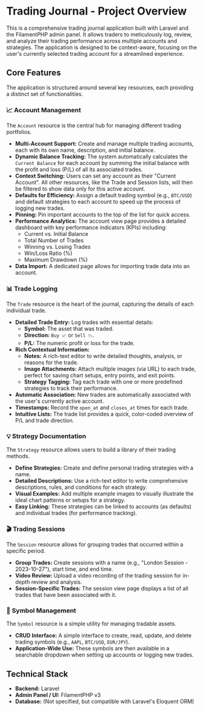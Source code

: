 # Trading Journal - Project Overview

This is a comprehensive trading journal application built with Laravel and the FilamentPHP admin panel. It allows traders to meticulously log, review, and analyze their trading performance across multiple accounts and strategies. The application is designed to be context-aware, focusing on the user's currently selected trading account for a streamlined experience.

## Core Features

The application is structured around several key resources, each providing a distinct set of functionalities.

### 📈 Account Management

The `Account` resource is the central hub for managing different trading portfolios.

-   **Multi-Account Support:** Create and manage multiple trading accounts, each with its own name, description, and initial balance.
-   **Dynamic Balance Tracking:** The system automatically calculates the `Current Balance` for each account by summing the initial balance with the profit and loss (P/L) of all its associated trades.
-   **Context Switching:** Users can set any account as their "Current Account". All other resources, like the Trade and Session lists, will then be filtered to show data only for this active account.
-   **Defaults for Efficiency:** Assign a default trading symbol (e.g., `BTC/USD`) and default strategies to each account to speed up the process of logging new trades.
-   **Pinning:** Pin important accounts to the top of the list for quick access.
-   **Performance Analytics:** The account view page provides a detailed dashboard with key performance indicators (KPIs) including:
    -   Current vs. Initial Balance
    -   Total Number of Trades
    -   Winning vs. Losing Trades
    -   Win/Loss Ratio (%)
    -   Maximum Drawdown (%)
-   **Data Import:** A dedicated page allows for importing trade data into an account.

### 📊 Trade Logging

The `Trade` resource is the heart of the journal, capturing the details of each individual trade.

-   **Detailed Trade Entry:** Log trades with essential details:
    -   **Symbol:** The asset that was traded.
    -   **Direction:** `Buy 📈` or `Sell 📉`.
    -   **P/L:** The numeric profit or loss for the trade.
-   **Rich Contextual Information:**
    -   **Notes:** A rich-text editor to write detailed thoughts, analysis, or reasons for the trade.
    -   **Image Attachments:** Attach multiple images (via URL) to each trade, perfect for saving chart setups, entry points, and exit points.
    -   **Strategy Tagging:** Tag each trade with one or more predefined strategies to track their performance.
-   **Automatic Association:** New trades are automatically associated with the user's currently active account.
-   **Timestamps:** Record the `open_at` and `closes_at` times for each trade.
-   **Intuitive Lists:** The trade list provides a quick, color-coded overview of P/L and trade direction.

### 💡 Strategy Documentation

The `Strategy` resource allows users to build a library of their trading methods.

-   **Define Strategies:** Create and define personal trading strategies with a name.
-   **Detailed Descriptions:** Use a rich-text editor to write comprehensive descriptions, rules, and conditions for each strategy.
-   **Visual Examples:** Add multiple example images to visually illustrate the ideal chart patterns or setups for a strategy.
-   **Easy Linking:** These strategies can be linked to accounts (as defaults) and individual trades (for performance tracking).

### 🎬 Trading Sessions

The `Session` resource allows for grouping trades that occurred within a specific period.

-   **Group Trades:** Create sessions with a name (e.g., "London Session - 2023-10-27"), start time, and end time.
-   **Video Review:** Upload a video recording of the trading session for in-depth review and analysis.
-   **Session-Specific Trades:** The session view page displays a list of all trades that have been associated with it.

### 🔣 Symbol Management

The `Symbol` resource is a simple utility for managing tradable assets.

-   **CRUD Interface:** A simple interface to create, read, update, and delete trading symbols (e.g., `AAPL`, `BTC/USD`, `EUR/JPY`).
-   **Application-Wide Use:** These symbols are then available in a searchable dropdown when setting up accounts or logging new trades.

## Technical Stack

-   **Backend:** Laravel
-   **Admin Panel / UI:** FilamentPHP v3
-   **Database:** (Not specified, but compatible with Laravel's Eloquent ORM)
